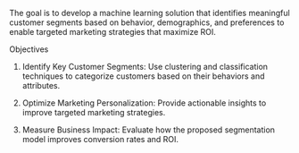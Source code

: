 The goal is to develop a machine learning solution that identifies meaningful customer segments based on behavior, demographics, and preferences to enable targeted marketing strategies that maximize ROI.


Objectives

1.	Identify Key Customer Segments: Use clustering and classification techniques to categorize customers based on their behaviors and attributes.
 
2.	Optimize Marketing Personalization: Provide actionable insights to improve targeted marketing strategies.
 
3.	Measure Business Impact: Evaluate how the proposed segmentation model improves conversion rates and ROI.

